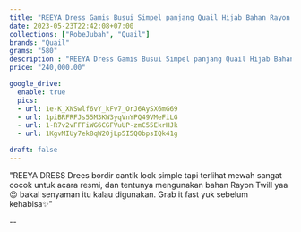 ```yaml
---
title: "REEYA Dress Gamis Busui Simpel panjang Quail Hijab Bahan Rayon Twill"
date: 2023-05-23T22:42:08+07:00
collections: ["RobeJubah", "Quail"]
brands: "Quail"
grams: "580"
description : "REEYA Dress Gamis Busui Simpel panjang Quail Hijab Bahan Rayon Twill"
price: "240,000.00"

google_drive:
  enable: true
  pics:
  - url: 1e-K_XNSwlf6vY_kFv7_OrJ6AySX6mG69
  - url: 1piBRFRFJs55M3KW3yqVnYPQ49VMeFiLG
  - url: 1-R7v2vFFFiWG6CGFVuUP-zmC55EkrHJk
  - url: 1KgvMIUy7ek8qW20jLp5I5Q0bpsIQk41g

draft: false
---
```


"REEYA DRESS 
Drees bordir cantik look simple tapi terlihat mewah sangat cocok untuk acara resmi, dan tentunya mengunakan bahan Rayon Twill yaa😍 bakal senyaman itu kalau digunakan. Grab it fast yuk sebelum kehabisa✨"

--   
 

